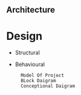 ## Architecture

# Design

   * Structural
   * Behavioural
           
           Model Of Project
           BLock Daigram
           Conceptional Daigram
